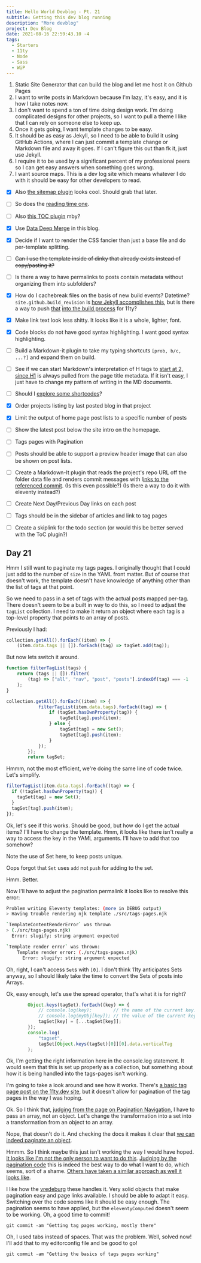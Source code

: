 ```yaml
---
title: Hello World Devblog - Pt. 21
subtitle: Getting this dev blog running
description: "More devblog"
project: Dev Blog
date: 2021-08-16 22:59:43.10 -4
tags:
  - Starters
  - 11ty
  - Node
  - Sass
  - WiP
---
```



1. Static Site Generator that can build the blog and let me host it on Github Pages
2. I want to write posts in Markdown because I'm lazy, it's easy, and it is how I take notes now.
3. I don't want to spend a ton of time doing design work. I'm doing complicated designs for other projects, so I want to pull a theme I like that I can rely on someone else to keep up.
4. Once it gets going, I want template changes to be easy.
5. It should be as easy as Jekyll, so I need to be able to build it using GitHub Actions, where I can just commit a template change or Markdown file and away it goes. If I can't figure this out than fk it, just use Jekyll.
6. I require it to be used by a significant percent of my professional peers so I can get easy answers when something goes wrong.
7. I want source maps. This is a dev log site which means whatever I do with it should be easy for other developers to read.

- [x] Also [the sitemap plugin](https://www.npmjs.com/package/@quasibit/eleventy-plugin-sitemap) looks cool. Should grab that later.

- [ ] So does the [reading time one](https://www.npmjs.com/package/eleventy-plugin-reading-time).

- [ ] Also [this TOC plugin](https://github.com/jdsteinbach/eleventy-plugin-toc/) mby?

- [x] Use [Data Deep Merge](https://www.11ty.dev/docs/data-deep-merge/) in this blog.

- [x] Decide if I want to render the CSS fancier than just a base file and do per-template splitting.

<s>

- [ ] Can I use the template inside of dinky that already exists instead of copy/pasting it?

</s>

- [ ] Is there a way to have permalinks to posts contain metadata without organizing them into subfolders?

- [x] How do I cachebreak files on the basis of new build events? Datetime? `site.github.build_revision` is [how Jekyll accomplishes this](https://github.com/jekyll/github-metadata/blob/master/docs/site.github.md), but is there a way to push [that](https://docs.github.com/en/actions/reference/context-and-expression-syntax-for-github-actions#github-context) [into the build process](https://stackoverflow.com/questions/54310050/how-to-version-build-artifacts-using-github-actions) for 11ty?

- [x] Make link text look less shitty. It looks like it is a whole, lighter, font.

- [x] Code blocks do not have good syntax highlighting. I want good syntax highlighting.

- [ ] Build a Markdown-it plugin to take my typing shortcuts `[prob, b/c, ...?]` and expand them on build.

- [ ] See if we can start Markdown's interpretation of H tags to [start at 2, since H1](https://developer.mozilla.org/en-US/docs/Web/HTML/Element/Heading_Elements#multiple_h1) is always pulled from the page title metadata. If it isn't easy, I just have to change my pattern of writing in the MD documents.

- [ ] Should I [explore some shortcodes](https://www.madebymike.com.au/writing/11ty-filters-data-shortcodes/)?

- [x] Order projects listing by last posted blog in that project

- [x] Limit the output of home page post lists to a specific number of posts

- [ ] Show the latest post below the site intro on the homepage.

- [ ] Tags pages with Pagination

- [ ] Posts should be able to support a preview header image that can also be shown on post lists.

- [ ] Create a Markdown-It plugin that reads the project's repo URL off the folder data file and renders commit messages with l[inks to the referenced commit](https://stackoverflow.com/questions/15919635/on-github-api-what-is-the-best-way-to-get-the-last-commit-message-associated-w). (Is this even possible?) (Is there a way to do it with eleventy instead?)

- [ ] Create Next Day/Previous Day links on each post

- [ ] Tags should be in the sidebar of articles and link to tag pages

- [ ] Create a skiplink for the todo section (or would this be better served with the ToC plugin?)

## Day 21

Hmm I still want to paginate my tags pages. I originally thought that I could just add to the number of `size` in the YAML front matter. But of course that doesn't work, the template doesn't have knowledge of anything other than the list of tags at that point.

So we need to pass in a set of tags with the actual posts mapped per-tag. There doesn't seem to be a built in way to do this, so I need to adjust the `tagList` collection. I need to make it return an object where each tag is a top-level property that points to an array of posts.

Previously I had:

```javascript
collection.getAll().forEach((item) => {
	(item.data.tags || []).forEach((tag) => tagSet.add(tag));
```

But now lets switch it around.

```javascript
function filterTagList(tags) {
	return (tags || []).filter(
		(tag) => ["all", "nav", "post", "posts"].indexOf(tag) === -1
	);
}

collection.getAll().forEach((item) => {
			filterTagList(item.data.tags).forEach((tag) => {
				if (tagSet.hasOwnProperty(tag)) {
					tagSet[tag].push(item);
				} else {
					tagSet[tag] = new Set();
					tagSet[tag].push(item);
				}
			});
		});
		return tagSet;
```

Hmmm, not the most efficient, we're doing the same line of code twice. Let's simplify.

```javascript
filterTagList(item.data.tags).forEach((tag) => {
  if (!tagSet.hasOwnProperty(tag)) {
  	tagSet[tag] = new Set();
  }
  tagSet[tag].push(item);
});
```

Ok, let's see if this works. Should be good, but how do I get the actual items? I'll have to change the template. Hmm, it looks like there isn't really a way to access the key in the YAML arguments. I'll have to add that too somehow?

Note the use of Set here, to keep posts unique.

Oops forgot that `Set` uses `add` not `push` for adding to the set.

Hmm. Better.

Now I'll have to adjust the pagination permalink it looks like to resolve this error:

```bash
Problem writing Eleventy templates: (more in DEBUG output)
> Having trouble rendering njk template ./src/tags-pages.njk

`TemplateContentRenderError` was thrown
> (./src/tags-pages.njk)
  Error: slugify: string argument expected

`Template render error` was thrown:
    Template render error: (./src/tags-pages.njk)
      Error: slugify: string argument expected
```

Oh, right, I can't access `Set`s with `[0]`. I don't think 11ty anticipates Sets anyway, so I should likely take the time to convert the Sets of posts into Arrays.

Ok, easy enough, let's use the spread operator, that's what it is for right?

```javascript
		Object.keys(tagSet).forEach((key) => {
			// console.log(key);        // the name of the current key.
			// console.log(myObj[key]); // the value of the current key.
			tagSet[key] = [...tagSet[key]];
		});
		console.log(
			"tagset",
			tagSet[Object.keys(tagSet)[0]][0].data.verticalTag
		);
```

Ok, I'm getting the right information here in the console.log statement. It would seem that this is set up properly as a collection, but something about how it is being handled into the tags-pages isn't working.

I'm going to take a look around and see how it works. There's [a basic tag page post on the 11ty.dev site](https://www.11ty.dev/docs/quicktips/tag-pages/), but it doesn't allow for pagination of the tag pages in the way I was hoping.

Ok. So I think that, [judging from the page on Pagination Navigation](https://www.11ty.dev/docs/pagination/nav/), I have to pass an array, not an object. Let's change the transformation into a set into a transformation from an object to an array.

Nope, that doesn't do it. And checking the docs it makes it clear that [we can indeed paginate an object](https://www.11ty.dev/docs/pagination/#paging-an-object).

Hmmm. So I think maybe this just isn't working the way I would have hoped. [It looks like I'm not the only person to want to do this](https://github.com/11ty/eleventy/issues/332). [Judging by the pagination code](https://github.com/11ty/eleventy/blob/master/src/Plugins/Pagination.js) this is indeed the best way to do what I want to do, which seems, sort of a shame. [Others have taken a similar approach as well it looks like](https://github.com/dafiulh/vredeburg/blob/master/src/tag.njk).

I like how the [vredeburg](https://vredeburg.netlify.app/) these handles it. Very solid objects that make pagination easy and page links available. I should be able to adapt it easy. Switching over the code seems like it should be easy enough. The pagination seems to have applied, but the `eleventyComputed` doesn't seem to be working. Oh, a good time to commit!

`git commit -am "Getting tag pages working, mostly there"`

Oh, I used tabs instead of spaces. That was the problem. Well, solved now! I'll add that to my editorconfig file and be good to go!

`git commit -am "Getting the basics of tags pages working"`

